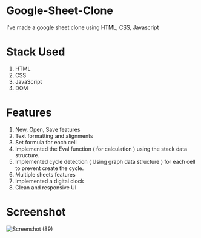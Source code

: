 # Google-Sheet-Clone

I've made a google sheet clone using HTML, CSS, Javascript 

# Stack Used

1. HTML
2. CSS
3. JavaScript
4. DOM

# Features

1. New, Open, Save features 
2. Text formatting and alignments
3. Set formula for each cell 
4. Implemented the Eval function ( for calculation ) using the stack data structure.
5. Implemented cycle detection ( Using graph data structure ) for each cell to prevent create the cycle.
6. Multiple sheets features
7. Implemented a digital clock
8. Clean and responsive UI


# Screenshot


![Screenshot (89)](https://user-images.githubusercontent.com/72231697/119718147-d5641a80-be84-11eb-9def-0cba0d72efc8.png)
